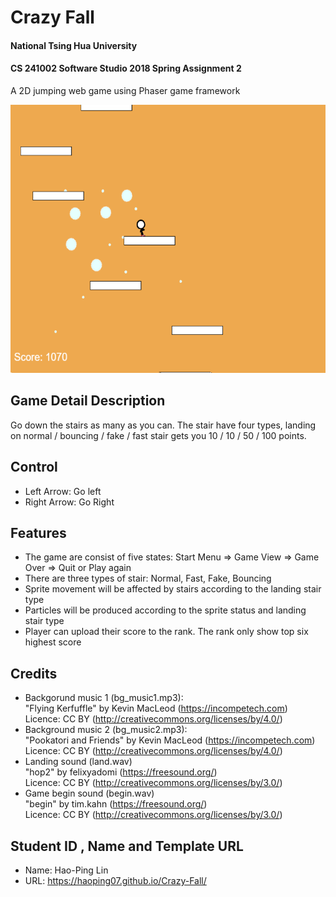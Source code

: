 # Crazy Fall
#### National Tsing Hua University
#### CS 241002 Software Studio 2018 Spring Assignment 2
A 2D jumping web game using Phaser game framework

<img src="example01.png" width="600px" height="429px"></img>

## Game Detail Description
Go down the stairs as many as you can. The stair have four types, landing on normal / bouncing / fake / fast stair gets you 10 / 10 / 50 / 100 points.

## Control
 - Left Arrow: Go left
 - Right Arrow: Go Right

## Features
* The game are consist of five states: Start Menu => Game View => Game Over => Quit or Play again
* There are three types of stair: Normal, Fast, Fake, Bouncing
* Sprite movement will be affected by stairs according to the landing stair type
* Particles will be produced according to the sprite status and landing stair type
* Player can upload their score to the rank. The rank only show top six highest score

## Credits
 - Backgorund music 1 (bg_music1.mp3): 
<br>"Flying Kerfuffle" by Kevin MacLeod (https://incompetech.com)
<br>Licence: CC BY (http://creativecommons.org/licenses/by/4.0/)
 - Background music 2 (bg_music2.mp3):
<br>"Pookatori and Friends" by Kevin MacLeod (https://incompetech.com)
<br>Licence: CC BY (http://creativecommons.org/licenses/by/4.0/)
 - Landing sound (land.wav)
<br>"hop2" by felixyadomi (https://freesound.org/)
<br>Licence: CC BY (http://creativecommons.org/licenses/by/3.0/)
 - Game begin sound (begin.wav)
<br>"begin" by tim.kahn (https://freesound.org/)
<br>Licence: CC BY (http://creativecommons.org/licenses/by/3.0/)

## Student ID , Name and Template URL
-  Name: Hao-Ping Lin
-  URL: https://haoping07.github.io/Crazy-Fall/
